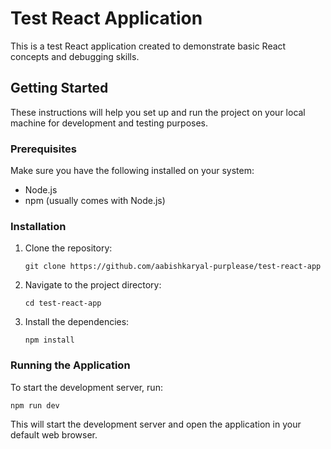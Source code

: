 # Test React Application

This is a test React application created to demonstrate basic React concepts and debugging skills.

## Getting Started

These instructions will help you set up and run the project on your local machine for development and testing purposes.

### Prerequisites

Make sure you have the following installed on your system:

- Node.js
- npm (usually comes with Node.js)

### Installation

1. Clone the repository:
   ```
   git clone https://github.com/aabishkaryal-purplease/test-react-app
   ```

2. Navigate to the project directory:
   ```
   cd test-react-app
   ```

3. Install the dependencies:
   ```
   npm install
   ```

### Running the Application

To start the development server, run:
```
npm run dev
```

This will start the development server and open the application in your default web browser.